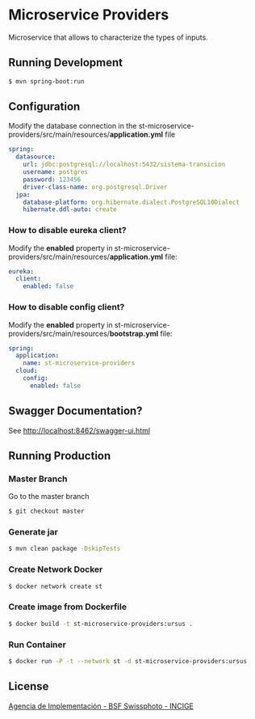 # Microservice Providers

Microservice that allows to characterize the types of inputs.

## Running Development

```sh
$ mvn spring-boot:run
```

## Configuration

Modify the database connection in the st-microservice-providers/src/main/resources/**application.yml** file

```yml
spring:
  datasource:
    url: jdbc:postgresql://localhost:5432/sistema-transicion
    username: postgres
    password: 123456
    driver-class-name: org.postgresql.Driver
  jpa:
    database-platform: org.hibernate.dialect.PostgreSQL10Dialect
    hibernate.ddl-auto: create
```

### How to disable eureka client?

Modify the **enabled** property in st-microservice-providers/src/main/resources/**application.yml** file:

```yml
eureka:
  client:
    enabled: false
```

### How to disable config client?

Modify the **enabled** property in st-microservice-providers/src/main/resources/**bootstrap.yml** file:

```yml
spring:
  application:
    name: st-microservice-providers
  cloud:
    config:
      enabled: false
```

## Swagger Documentation?

See [http://localhost:8462/swagger-ui.html](http://localhost:8462/swagger-ui.html)

## Running Production

### Master Branch

Go to the master branch

```sh
$ git checkout master
```

### Generate jar

```sh
$ mvn clean package -DskipTests
```

### Create Network Docker

```sh
$ docker network create st
```

### Create image from Dockerfile

```sh
$ docker build -t st-microservice-providers:ursus .
```

### Run Container

```sh
$ docker run -P -t --network st -d st-microservice-providers:ursus
```

## License

[Agencia de Implementación - BSF Swissphoto - INCIGE](https://github.com/AgenciaImplementacion/st-microservice-providers/blob/master/LICENSE)